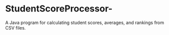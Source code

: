 # StudentScoreProcessor-
A Java program for calculating student scores, averages, and rankings from CSV files.
